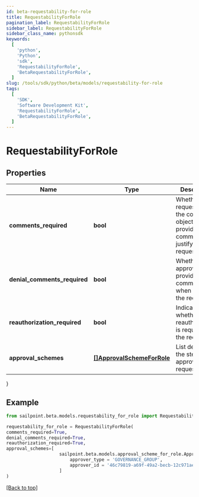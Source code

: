 ```yaml
---
id: beta-requestability-for-role
title: RequestabilityForRole
pagination_label: RequestabilityForRole
sidebar_label: RequestabilityForRole
sidebar_class_name: pythonsdk
keywords:
  [
    'python',
    'Python',
    'sdk',
    'RequestabilityForRole',
    'BetaRequestabilityForRole',
  ]
slug: /tools/sdk/python/beta/models/requestability-for-role
tags:
  [
    'SDK',
    'Software Development Kit',
    'RequestabilityForRole',
    'BetaRequestabilityForRole',
  ]
---
```


# RequestabilityForRole

## Properties

| Name | Type | Description | Notes |
| --- | --- | --- | --- |
| **comments_required** | **bool** | Whether the requester of the containing object must provide comments justifying the request | [optional] [default to False] |
| **denial_comments_required** | **bool** | Whether an approver must provide comments when denying the request | [optional] [default to False] |
| **reauthorization_required** | **bool** | Indicates whether reauthorization is required for the request. | [optional] [default to False] |
| **approval_schemes** | [**[]ApprovalSchemeForRole**](approval-scheme-for-role) | List describing the steps in approving the request | [optional] |

}

## Example

```python
from sailpoint.beta.models.requestability_for_role import RequestabilityForRole

requestability_for_role = RequestabilityForRole(
comments_required=True,
denial_comments_required=True,
reauthorization_required=True,
approval_schemes=[
                    sailpoint.beta.models.approval_scheme_for_role.ApprovalSchemeForRole(
                        approver_type = 'GOVERNANCE_GROUP',
                        approver_id = '46c79819-a69f-49a2-becb-12c971ae66c6', )
                    ]
)

```

[[Back to top]](#)
